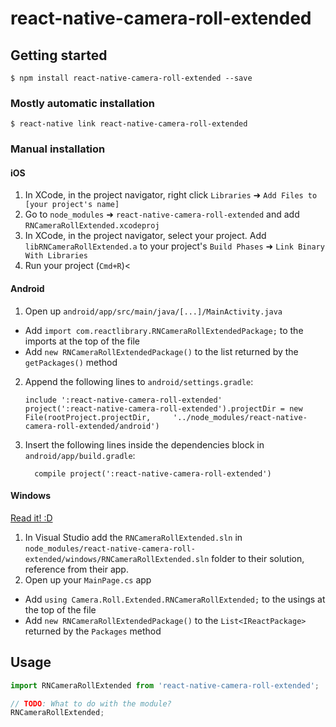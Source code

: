 
# react-native-camera-roll-extended

## Getting started

`$ npm install react-native-camera-roll-extended --save`

### Mostly automatic installation

`$ react-native link react-native-camera-roll-extended`

### Manual installation


#### iOS

1. In XCode, in the project navigator, right click `Libraries` ➜ `Add Files to [your project's name]`
2. Go to `node_modules` ➜ `react-native-camera-roll-extended` and add `RNCameraRollExtended.xcodeproj`
3. In XCode, in the project navigator, select your project. Add `libRNCameraRollExtended.a` to your project's `Build Phases` ➜ `Link Binary With Libraries`
4. Run your project (`Cmd+R`)<

#### Android

1. Open up `android/app/src/main/java/[...]/MainActivity.java`
  - Add `import com.reactlibrary.RNCameraRollExtendedPackage;` to the imports at the top of the file
  - Add `new RNCameraRollExtendedPackage()` to the list returned by the `getPackages()` method
2. Append the following lines to `android/settings.gradle`:
  	```
  	include ':react-native-camera-roll-extended'
  	project(':react-native-camera-roll-extended').projectDir = new File(rootProject.projectDir, 	'../node_modules/react-native-camera-roll-extended/android')
  	```
3. Insert the following lines inside the dependencies block in `android/app/build.gradle`:
  	```
      compile project(':react-native-camera-roll-extended')
  	```

#### Windows
[Read it! :D](https://github.com/ReactWindows/react-native)

1. In Visual Studio add the `RNCameraRollExtended.sln` in `node_modules/react-native-camera-roll-extended/windows/RNCameraRollExtended.sln` folder to their solution, reference from their app.
2. Open up your `MainPage.cs` app
  - Add `using Camera.Roll.Extended.RNCameraRollExtended;` to the usings at the top of the file
  - Add `new RNCameraRollExtendedPackage()` to the `List<IReactPackage>` returned by the `Packages` method


## Usage
```javascript
import RNCameraRollExtended from 'react-native-camera-roll-extended';

// TODO: What to do with the module?
RNCameraRollExtended;
```
  